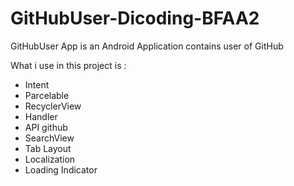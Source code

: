 # GitHubUser-Dicoding-BFAA2
GitHubUser App is an Android Application contains user of GitHub

What i use in this project is :

- Intent
- Parcelable
- RecyclerView
- Handler
- API github
- SearchView
- Tab Layout
- Localization
- Loading Indicator

